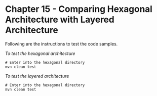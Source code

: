 # Chapter 15 - Comparing Hexagonal Architecture with Layered Architecture
Following are the instructions to test the code samples.

*To test the hexagonal architecture*
```
# Enter into the hexagonal directory
mvn clean test
```

*To test the layered architecture*
```
# Enter into the hexagonal directory
mvn clean test
```